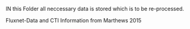 IN this Folder all neccessary data is stored which is to be re-processed.

Fluxnet-Data and CTI Information from Marthews 2015
